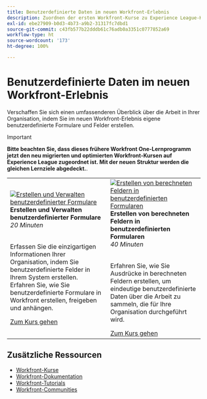```yaml
---
title: Benutzerdefinierte Daten im neuen Workfront-Erlebnis
description: Zuordnen der ersten Workfront-Kurse zu Experience League-Kursen
exl-id: ebe27909-b0d3-4b73-a9b2-31317fc7dbd1
source-git-commit: c43fb577b22dddb61c76adb0a3351c0777852a69
workflow-type: ht
source-wordcount: '173'
ht-degree: 100%

---
```


# Benutzerdefinierte Daten im neuen Workfront-Erlebnis

Verschaffen Sie sich einen umfassenderen Überblick über die Arbeit in Ihrer Organisation, indem Sie im neuen Workfront-Erlebnis eigene benutzerdefinierte Formulare und Felder erstellen.

>[!IMPORTANT]
>
>**Bitte beachten Sie, dass dieses frühere Workfront One-Lernprogramm jetzt den neu migrierten und optimierten Workfront-Kursen auf Experience League zugeordnet ist.  Mit der neuen Struktur werden die gleichen Lernziele abgedeckt.**.

<table>
  <tr>
   <td>
      <a href="https://experienceleague.adobe.com/?recommended=Workfront-A-1-2022.1.customforms&amp;lang=de">
      <img alt="Erstellen und Verwalten benutzerdefinierter Formulare" src="https://cdn.experienceleague.adobe.com/thumb/create-and-manage-custom-forms.png"/>
      </a>
      <div>
         <strong>Erstellen und Verwalten benutzerdefinierter Formulare</strong></a>         
<br/><em>20 Minuten</em>
      </div>
      <p>
        <br/>
Erfassen Sie die einzigartigen Informationen Ihrer Organisation, indem Sie benutzerdefinierte Felder in Ihrem System erstellen. Erfahren Sie, wie Sie benutzerdefinierte Formulare in Workfront erstellen, freigeben und anhängen.
      </p>
      <a  rel="noreferrer" target="_blank" href="https://experienceleague.adobe.com/?recommended=Workfront-A-1-2022.1.customforms&amp;lang=de" class="spectrum-Button spectrum-Button--primary spectrum-Button--sizeM">
<span class="spectrum-Button-label has-no-wrap has-text-weight-bold">Zum Kurs gehen</span>
</a>
   </td>   
   <td>
      <a href="https://experienceleague.adobe.com/?recommended=Workfront-L-1-2022.1.calculatedfields&amp;lang=de">
      <img alt="Erstellen von berechneten Feldern in benutzerdefinierten Formularen" src="https://cdn.experienceleague.adobe.com/thumb/create-calculated-fields-in-custom-forms.png"/>
      </a>
      <div>
         <strong>Erstellen von berechneten Feldern in benutzerdefinierten Formularen</strong></a>         
<br/><em>40 Minuten</em>
      </div>
      <p>
        <br/>
Erfahren Sie, wie Sie Ausdrücke in berechneten Feldern erstellen, um eindeutige benutzerdefinierte Daten über die Arbeit zu sammeln, die für Ihre Organisation durchgeführt wird.
      </p>
      <a  rel="noreferrer" target="_blank" href="https://experienceleague.adobe.com/?recommended=Workfront-L-1-2022.1.calculatedfields&amp;lang=de" class="spectrum-Button spectrum-Button--primary spectrum-Button--sizeM">
<span class="spectrum-Button-label has-no-wrap has-text-weight-bold">Zum Kurs gehen</span>
</a>
   </td>
  </tr>
</table>

## Zusätzliche Ressourcen

* [Workfront-Kurse](https://experienceleague.adobe.com/?lang=de&amp;Solution=Workfront#courses)
* [Workfront-Dokumentation](https://experienceleague.adobe.com/docs/workfront.html?lang=de)
* [Workfront-Tutorials](https://experienceleague.adobe.com/docs/workfront-learn/tutorials-workfront/home.html?lang=de)
* [Workfront-Communities](https://experienceleaguecommunities.adobe.com/t5/workfront/ct-p/workfront)
